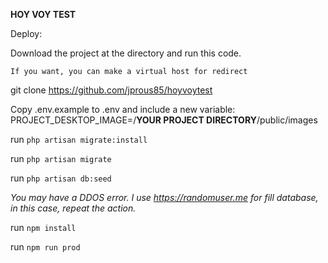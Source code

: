 **HOY VOY TEST**

Deploy:

Download the project at the directory and run this code.

`If you want, you can make a virtual host for redirect`

git clone https://github.com/jprous85/hoyvoytest

Copy .env.example to .env and include a new variable:
PROJECT_DESKTOP_IMAGE=/**YOUR PROJECT DIRECTORY**/public/images

run `php artisan migrate:install`

run `php artisan migrate`

run `php artisan db:seed`

_You may have a DDOS error. I use https://randomuser.me for fill database, in this case, repeat the action._

run `npm install`

run `npm run prod`

